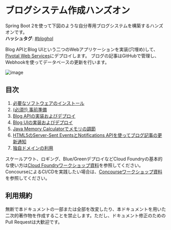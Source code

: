 # ブログシステム作成ハンズオン

Spring Boot 2を使って下図のような自分専用ブログシステムを構築するハンズオンです。
<br>
**ハッシュタグ**: [#bloghol](https://twitter.com/search?f=tweets&q=%23bloghol&src=typd)

Blog APIとBlog UIという二つのWebアプリケーションを実装(穴埋め)して、[Pivotal Web Services](https://run.pivotal.io/)にデプロイします。
ブログの記事はGitHubで管理し、Webhookを使ってデータベースの更新を行います。

![image](https://user-images.githubusercontent.com/106908/35030944-363f5740-fba4-11e7-88a5-b2c387eedc16.png)

## 目次

1. [必要なソフトウェアのインストール](install.md)
1. [(必須!!) 事前準備](prep.md)
1. [Blog APIの実装およびデプロイ](blog-api.md)
1. [Blog UIの実装およびデプロイ](blog-ui.md)
1. [Java Memory Calculatorでメモリの調節](memory-calculator.md)
1. [HTML5のServer-Sent EventsとNotifications APIを使ってブログ記事の更新通知](notification.md)
1. [独自ドメインの利用](create-domain.md)


スケールアウト、ロギング、Blue/GreenデプロイなどCloud Foundryの基本的な使い方は[Cloud Foundryワークショップ資料](https://github.com/pivotal-japan/cf-workshop)を参照してください。<br>
ConcourseによるCI/CDを実践したい場合は、[Concourseワークショップ資料](https://github.com/pivotal-japan/concourse-workshop)を参照してください。

## 利用規約

無断で本ドキュメントの一部または全部を改変したり、本ドキュメントを用いた二次的著作物を作成することを禁止します。ただし、ドキュメント修正のためのPull Requestは大歓迎です。
